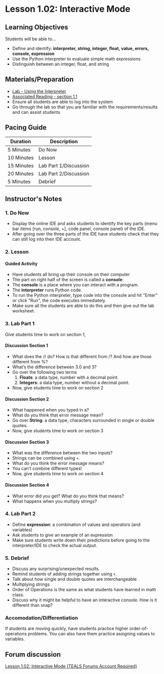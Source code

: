 # Lesson 1.02: Interactive Mode

## Learning Objectives

Students will be able to...

* Define and identify: **interpreter, string, integer, float, value, errors, console, expression**
* Use the Python interpreter to evaluate simple math expressions
* Distinguish between an integer, float, and string

## Materials/Preparation

* [Lab - Using the Interpreter]
* [Associated Reading - section 1.1](https://tealsk12.gitbook.io/intro-cs-2/readings#1-1)
* Ensure all students are able to log into the system
* Go through the lab so that you are familiar with the requirements/results and can assist students

## Pacing Guide

| **Duration**   | **Description**    |
| ---------- | -------------- |
| 5 Minutes  | Do Now         |
| 10 Minutes | Lesson         |
| 15 Minutes | Lab Part 1/Discussion |
| 20 Minutes | Lab Part 2/Discussion          |
| 5 Minutes | Debrief     |

## Instructor's Notes

### 1. Do Now

* Display the online IDE and asks students to identify the key parts (menu bar items [run, console, +], code panel, console panel) of the IDE.
* After going over the three parts of the IDE have students check that they can still log into their IDE account.

### 2. Lesson

#### Guided Activity

* Have students all bring up their console on their computer
* The part on right half of the screen is called a **console**:
* The **console** is a place where you can interact with a program.
* The **interpreter** runs Python code.
* To run the Python interpreter, type code into the console and hit "Enter" or click "Run", the code executes immediately.
* Make sure all the students are able to do this and then give out the lab worksheet.

### 3. Lab Part 1

Give students time to work on section 1,

#### Discussion Section 1

* What does the // do? How is that different from /? And how are those different from %?
* What’s the difference between 3.0 and 3?
* Go over the following two terms
  1. **Floats**: a data type, number with a decimal point.
  2. **Integers**: a data type, number without a decimal point.
* Now, give students time to work on section 2

#### Discussion Section 2

* What happened when you typed in a?
* What do you think that error message mean?
* Go over **String**: a data type, characters surrounded in single or double quotes.
* Now, give students time to work on section 3

#### Discussion Section 3

* What was the difference between the two inputs?
* Strings can be combined using `+`.
* What do you think the error message means?
* You can’t combine different types!
* Now, give students time to work on section 4

#### Discussion Section 4

* What error did you get? What do you think that means?
* What happens when you multiply strings?

### 4. Lab Part 2

* Define **expression**: a combination of values and operators (and variables)
* Ask students to give an example of an expression
* Make sure students write down their predictions before going to the interpreter/IDE to check the actual output.

### 5. Debrief

* Discuss any surprising/unexpected results.
* Remind students of adding strings together using `+`.
* Talk about how single and double quotes are interchangeable
* Multiplying strings
* Order of Operations is the same as what students have learned in math class.
* Discuss why it might be helpful to have an interactive console. How is it different than snap?

### Accomodation/Differentiation

If students are moving quickly, have students practice higher order-of-operations problems. You can also have them practice assigning values to variables.
  
[Lab - Using the Interpreter]:lab.md
[Cloud 9 Cheat Sheet]: ../cloud_9_cheat_sheet.md

## Forum discussion

[Lesson 1.02: Interactive Mode (TEALS Forums Account Required)](https://forums.tealsk12.org/c/2nd-semester-unit-1/1-02-interactive-mode)
